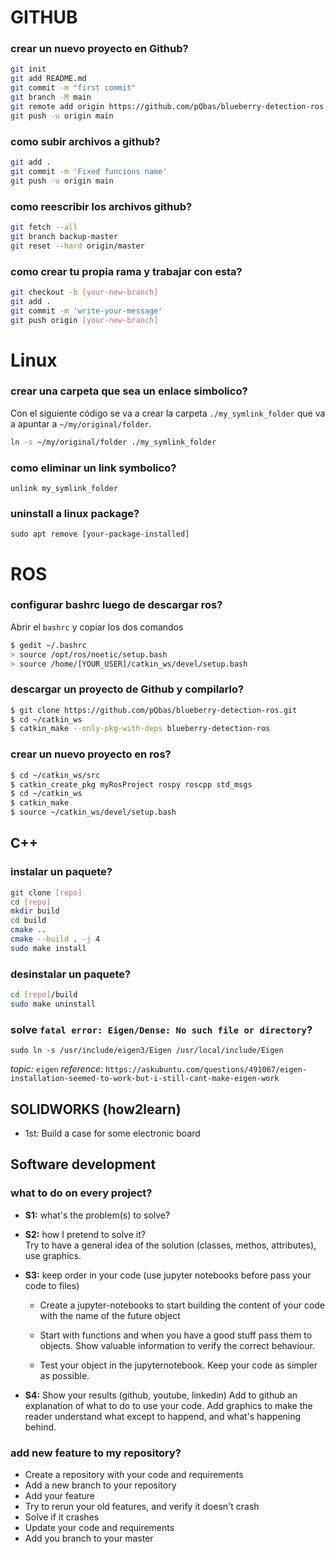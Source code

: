 # GITHUB

### crear un nuevo proyecto en Github?

```bash
git init
git add README.md
git commit -m "first commit"
git branch -M main
git remote add origin https://github.com/pQbas/blueberry-detection-ros.git
git push -u origin main
```

### como subir archivos a github?
```bash
git add . 
git commit -m 'Fixed funcions name' 
git push -u origin main
```

### como reescribir los archivos github?
```bash
git fetch --all
git branch backup-master
git reset --hard origin/master
```

### como crear tu propia rama y trabajar con esta?
```bash
git checkout -b [your-new-branch]
git add .
git commit -m 'write-your-message'
git push origin [your-new-branch]
```


# Linux
### crear una carpeta que sea un enlace simbolico?
Con el siguiente código se va a crear la carpeta `./my_symlink_folder` que va a apuntar a `~/my/original/folder`. 

```bash
ln -s ~/my/original/folder ./my_symlink_folder
```

### como eliminar un link symbolico?
```
unlink my_symlink_folder
```


### uninstall a linux package?
```
sudo apt remove [your-package-installed]
```


# ROS

### configurar bashrc luego de descargar ros?

Abrir el `bashrc` y copiar los dos comandos

```bash
$ gedit ~/.bashrc
> source /opt/ros/noetic/setup.bash
> source /home/[YOUR_USER]/catkin_ws/devel/setup.bash
```

### descargar un proyecto de Github y compilarlo?
```bash
$ git clone https://github.com/pQbas/blueberry-detection-ros.git
$ cd ~/catkin_ws
$ catkin_make --only-pkg-with-deps blueberry-detection-ros
```
### crear un nuevo proyecto en ros?
```bash
$ cd ~/catkin_ws/src
$ catkin_create_pkg myRosProject rospy roscpp std_msgs
$ cd ~/catkin_ws
$ catkin_make
$ source ~/catkin_ws/devel/setup.bash
```

## C++

### instalar un paquete?
```bash
git clone [repo]
cd [repo]
mkdir build
cd build
cmake ..
cmake --build . -j 4
sudo make install
```

### desinstalar un paquete?
```bash
cd [repo]/build
sudo make uninstall
```

### solve `fatal error: Eigen/Dense: No such file or directory`?
```
sudo ln -s /usr/include/eigen3/Eigen /usr/local/include/Eigen
```
*topic:* `eigen`
*reference:* `https://askubuntu.com/questions/491067/eigen-installation-seemed-to-work-but-i-still-cant-make-eigen-work`


## SOLIDWORKS (how2learn)

-  1st: Build a case for some electronic board

## Software development


### what to do on every project?
- **S1:** what's the problem(s) to solve?

- **S2:** how I pretend to solve it?  <br>
  Try to have a general idea of the solution (classes, methos, attributes), use graphics.

- **S3:** keep order in your code (use jupyter notebooks before pass your code to files) <br>
  
  - Create a jupyter-notebooks to start building the content of your code with the name of the future object
  
  - Start with functions and when you have a good stuff pass them to objects. Show valuable information to verify the correct behaviour.
  
  - Test your object in the jupyternotebook. Keep your code as simpler as possible.

  
- **S4:** Show your results (github, youtube, linkedin)
  Add to github an explanation of what to do to use your code. Add graphics to make the reader understand what except to happend, and what's happening behind. 


### add new feature to my repository?
- Create a repository with your code and requirements
- Add a new branch to your repository
- Add your feature
- Try to rerun your old features, and verify it doesn't crash
- Solve if it crashes
- Update your code and requirements
- Add you branch to your master

